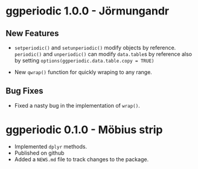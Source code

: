 # ggperiodic 1.0.0 - Jörmungandr

## New Features

* `setperiodic()` and `setunperiodic()` modify objects
by reference. `periodic()` and `unperiodic()` can modify `data.table`s by
reference also by setting `options(ggperiodic.data.table.copy = TRUE)` 

* New `qwrap()` function for quickly wraping to any range.

## Bug Fixes

* Fixed a nasty bug in the implementation of `wrap()`.

# ggperiodic 0.1.0 - Möbius strip

* Implemented `dplyr` methods. 
* Published on github
* Added a `NEWS.md` file to track changes to the package.

